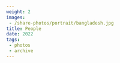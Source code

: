 ```yaml
---
weight: 2
images:
 - /share-photos/portrait/bangladesh.jpg
title: People
date: 2022
tags: 
 - photos
 - archive
---
```

